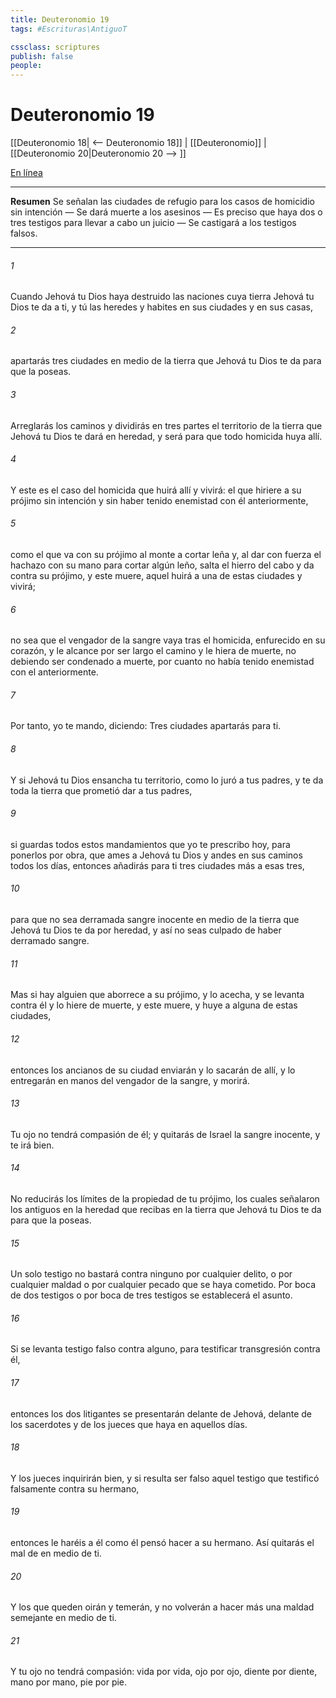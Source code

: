 ```yaml
---
title: Deuteronomio 19
tags: #Escrituras\AntiguoT

cssclass: scriptures
publish: false
people:
---
```


# Deuteronomio 19
[[Deuteronomio 18| <-- Deuteronomio 18]] | [[Deuteronomio]] | [[Deuteronomio 20|Deuteronomio 20 --> ]]

[En línea](https://churchofjesuschrist.org/study/scriptures/ot/deut/19?lang=spa)

---
__Resumen__
Se señalan las ciudades de refugio para los casos de homicidio sin intención — Se dará muerte a los asesinos — Es preciso que haya dos o tres testigos para llevar a cabo un juicio — Se castigará a los testigos falsos.

---
###### 1 
Cuando Jehová tu Dios haya destruido las naciones cuya tierra Jehová tu Dios te da a ti, y tú las heredes y habites en sus ciudades y en sus casas,

###### 2 
apartarás tres ciudades en medio de la tierra que Jehová tu Dios te da para que la poseas.

###### 3 
Arreglarás los caminos y dividirás en tres partes el territorio de la tierra que Jehová tu Dios te dará en heredad, y será para que todo homicida huya allí.

###### 4 
Y este es el caso del homicida que huirá allí y vivirá: el que hiriere a su prójimo sin intención y sin haber tenido enemistad con él anteriormente,

###### 5 
como el que va con su prójimo al monte a cortar leña y, al dar con fuerza el hachazo con su mano para cortar algún leño, salta el hierro del cabo y da contra su prójimo, y este muere, aquel huirá a una de estas ciudades y vivirá;

###### 6 
no sea que el vengador de la sangre vaya tras el homicida, enfurecido en su corazón, y le alcance por ser largo el camino y le hiera de muerte, no debiendo ser condenado a muerte, por cuanto no había tenido enemistad con el  anteriormente.

###### 7 
Por tanto, yo te mando, diciendo: Tres ciudades apartarás para ti.

###### 8 
Y si Jehová tu Dios ensancha tu territorio, como lo juró a tus padres, y te da toda la tierra que prometió dar a tus padres,

###### 9 
si guardas todos estos mandamientos que yo te prescribo hoy, para ponerlos por obra, que ames a Jehová tu Dios y andes en sus caminos todos los días, entonces añadirás para ti tres ciudades más a esas tres,

###### 10 
para que no sea derramada sangre inocente en medio de la tierra que Jehová tu Dios te da por heredad, y así no seas culpado de haber derramado sangre.

###### 11 
Mas si hay alguien que aborrece a su prójimo, y lo acecha, y se levanta contra él y lo hiere de muerte, y este muere, y huye a alguna de estas ciudades,

###### 12 
entonces los ancianos de su ciudad enviarán y lo sacarán de allí, y lo entregarán en manos del vengador de la sangre, y morirá.

###### 13 
Tu ojo no tendrá compasión de él; y quitarás de Israel la  sangre inocente, y te irá bien.

###### 14 
No reducirás los límites de la propiedad de tu prójimo, los cuales señalaron los antiguos en la heredad que recibas en la tierra que Jehová tu Dios te da para que la poseas.

###### 15 
Un solo testigo no bastará contra ninguno por cualquier delito, o por cualquier maldad o por cualquier pecado que se haya cometido. Por boca de dos testigos o por boca de tres testigos se establecerá el asunto.

###### 16 
Si se levanta testigo falso contra alguno, para testificar transgresión contra él,

###### 17 
entonces los dos litigantes se presentarán delante de Jehová, delante de los sacerdotes y de los jueces que haya en aquellos días.

###### 18 
Y los jueces inquirirán bien, y si resulta ser falso aquel testigo que testificó falsamente contra su hermano,

###### 19 
entonces le haréis a él como él pensó hacer a su hermano. Así quitarás el mal de en medio de ti.

###### 20 
Y los que queden oirán y temerán, y no volverán a hacer más una maldad semejante en medio de ti.

###### 21 
Y tu ojo no tendrá compasión: vida por vida, ojo por ojo, diente por diente, mano por mano, pie por pie.

